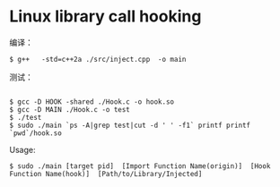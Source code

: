 # Linux library call hooking

编译：

```Complile:
$ g++   -std=c++2a ./src/inject.cpp  -o main
```

测试：

```test

$ gcc -D HOOK -shared ./Hook.c -o hook.so
$ gcc -D MAIN ./Hook.c -o test
$ ./test
$ sudo ./main `ps -A|grep test|cut -d ' ' -f1` printf printf `pwd`/hook.so
```

Usage:

```$ sudo ./main [target pid]  [Import Function Name(origin)]  [Hook Function Name(hook)]  [Path/to/Library/Injected]  ``` 